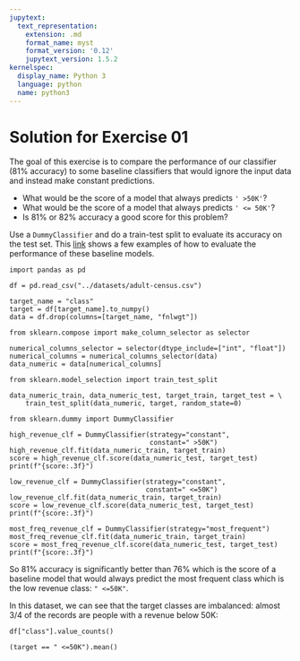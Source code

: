 ```yaml
---
jupytext:
  text_representation:
    extension: .md
    format_name: myst
    format_version: '0.12'
    jupytext_version: 1.5.2
kernelspec:
  display_name: Python 3
  language: python
  name: python3
---
```


# Solution for Exercise 01

The goal of this exercise is to compare the performance of our classifier
(81% accuracy) to some baseline classifiers that would ignore the input data
and instead make constant predictions.

- What would be the score of a model that always predicts `' >50K'`?
- What would be the score of a model that always predicts `' <= 50K'`?
- Is 81% or 82% accuracy a good score for this problem?

Use a `DummyClassifier` and do a train-test split to evaluate
its accuracy on the test set. This
[link](https://scikit-learn.org/stable/modules/model_evaluation.html#dummy-estimators)
shows a few examples of how to evaluate the performance of these baseline
models.

```{code-cell}
import pandas as pd

df = pd.read_csv("../datasets/adult-census.csv")
```

```{code-cell}
target_name = "class"
target = df[target_name].to_numpy()
data = df.drop(columns=[target_name, "fnlwgt"])
```

```{code-cell}
from sklearn.compose import make_column_selector as selector

numerical_columns_selector = selector(dtype_include=["int", "float"])
numerical_columns = numerical_columns_selector(data)
data_numeric = data[numerical_columns]
```

```{code-cell}
from sklearn.model_selection import train_test_split

data_numeric_train, data_numeric_test, target_train, target_test = \
    train_test_split(data_numeric, target, random_state=0)
```

```{code-cell}
from sklearn.dummy import DummyClassifier

high_revenue_clf = DummyClassifier(strategy="constant",
                                   constant=" >50K")
high_revenue_clf.fit(data_numeric_train, target_train)
score = high_revenue_clf.score(data_numeric_test, target_test)
print(f"{score:.3f}")
```

```{code-cell}
low_revenue_clf = DummyClassifier(strategy="constant",
                                  constant=" <=50K")
low_revenue_clf.fit(data_numeric_train, target_train)
score = low_revenue_clf.score(data_numeric_test, target_test)
print(f"{score:.3f}")
```

```{code-cell}
most_freq_revenue_clf = DummyClassifier(strategy="most_frequent")
most_freq_revenue_clf.fit(data_numeric_train, target_train)
score = most_freq_revenue_clf.score(data_numeric_test, target_test)
print(f"{score:.3f}")
```

So 81% accuracy is significantly better than 76% which is the score of a
baseline model that would always predict the most frequent class which is the
low revenue class: `" <=50K"`.

In this dataset, we can see that the target classes are imbalanced: almost
3/4 of the records are people with a revenue below 50K:

```{code-cell}
df["class"].value_counts()
```

```{code-cell}
(target == " <=50K").mean()
```
